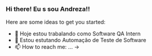 ### Hi there! Eu s  sou Andreza!!

Here are some ideas to get you started:
- 🔭  Hoje  estou trabalando como Software QA Intern
- 🌱 Estou estutando Automação de Teste de Software
- 📫 How to reach me: ...
->

